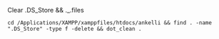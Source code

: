 
Clear .DS_Store && ._.files
```properties
cd /Applications/XAMPP/xamppfiles/htdocs/ankelli && find . -name ".DS_Store" -type f -delete && dot_clean .
```

